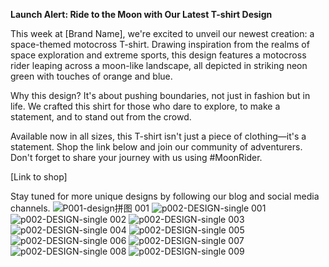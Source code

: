 **Launch Alert: Ride to the Moon with Our Latest T-shirt Design**

This week at [Brand Name], we're excited to unveil our newest creation: a space-themed motocross T-shirt. Drawing inspiration from the realms of space exploration and extreme sports, this design features a motocross rider leaping across a moon-like landscape, all depicted in striking neon green with touches of orange and blue.

Why this design? It's about pushing boundaries, not just in fashion but in life. We crafted this shirt for those who dare to explore, to make a statement, and to stand out from the crowd.

Available now in all sizes, this T-shirt isn't just a piece of clothing—it's a statement. Shop the link below and join our community of adventurers. Don't forget to share your journey with us using #MoonRider.

[Link to shop]

Stay tuned for more unique designs by following our blog and social media channels.
![P001-design拼图 001](https://github.com/user-attachments/assets/f901f65a-6f18-4451-9e6a-9443052a88cb)
![p002-DESIGN-single 001](https://github.com/user-attachments/assets/b9b921ab-b3bc-4014-aa0a-674695f96f49)
![p002-DESIGN-single 002](https://github.com/user-attachments/assets/71922e26-98af-439a-a1ec-61715e7f1748)
![p002-DESIGN-single 003](https://github.com/user-attachments/assets/6c70cbc4-b771-4bb1-a819-393b3fb71e12)
![p002-DESIGN-single 004](https://github.com/user-attachments/assets/d7df5d12-4e21-4364-b7e0-be6c66011241)
![p002-DESIGN-single 005](https://github.com/user-attachments/assets/e54b4053-021a-4ee8-a5d5-aa696509dfac)
![p002-DESIGN-single 006](https://github.com/user-attachments/assets/7dd33d0b-42d2-4958-830b-32e8e78600fb)
![p002-DESIGN-single 007](https://github.com/user-attachments/assets/fc25028b-c16f-41af-901c-93aaf897e572)
![p002-DESIGN-single 008](https://github.com/user-attachments/assets/b4314fc9-3599-4c05-90ee-5bd38475ce78)
![p002-DESIGN-single 009](https://github.com/user-attachments/assets/063c8276-57f2-4d93-ac51-698068923c41)


